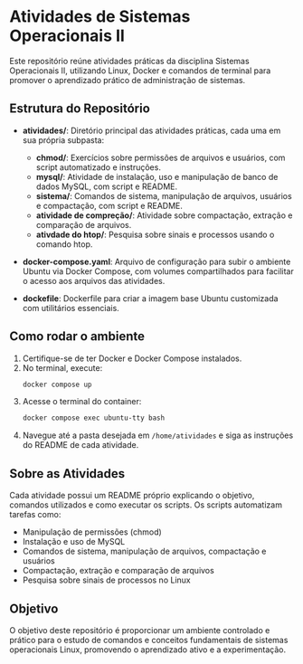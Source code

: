 # Atividades de Sistemas Operacionais II

Este repositório reúne atividades práticas da disciplina Sistemas Operacionais II, utilizando Linux, Docker e comandos de terminal para promover o aprendizado prático de administração de sistemas.

## Estrutura do Repositório

- **atividades/**: Diretório principal das atividades práticas, cada uma em sua própria subpasta:
  - **chmod/**: Exercícios sobre permissões de arquivos e usuários, com script automatizado e instruções.
  - **mysql/**: Atividade de instalação, uso e manipulação de banco de dados MySQL, com script e README.
  - **sistema/**: Comandos de sistema, manipulação de arquivos, usuários e compactação, com script e README.
  - **atividade de compreção/**: Atividade sobre compactação, extração e comparação de arquivos.
  - **ativdade do htop/**: Pesquisa sobre sinais e processos usando o comando htop.

- **docker-compose.yaml**: Arquivo de configuração para subir o ambiente Ubuntu via Docker Compose, com volumes compartilhados para facilitar o acesso aos arquivos das atividades.
- **dockefile**: Dockerfile para criar a imagem base Ubuntu customizada com utilitários essenciais.

## Como rodar o ambiente

1. Certifique-se de ter Docker e Docker Compose instalados.
2. No terminal, execute:
   ```bash
   docker compose up
   ```
3. Acesse o terminal do container:
   ```bash
   docker compose exec ubuntu-tty bash
   ```
4. Navegue até a pasta desejada em `/home/atividades` e siga as instruções do README de cada atividade.

## Sobre as Atividades

Cada atividade possui um README próprio explicando o objetivo, comandos utilizados e como executar os scripts. Os scripts automatizam tarefas como:
- Manipulação de permissões (chmod)
- Instalação e uso de MySQL
- Comandos de sistema, manipulação de arquivos, compactação e usuários
- Compactação, extração e comparação de arquivos
- Pesquisa sobre sinais de processos no Linux

## Objetivo

O objetivo deste repositório é proporcionar um ambiente controlado e prático para o estudo de comandos e conceitos fundamentais de sistemas operacionais Linux, promovendo o aprendizado ativo e a experimentação.
